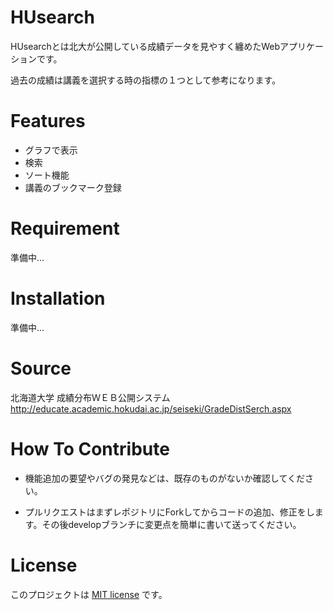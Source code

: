 # HUsearch

HUsearchとは北大が公開している成績データを見やすく纏めたWebアプリケーションです。

過去の成績は講義を選択する時の指標の１つとして参考になります。

# Features

- グラフで表示
- 検索
- ソート機能
- 講義のブックマーク登録

# Requirement

準備中...

# Installation

準備中...

# Source

北海道大学 成績分布ＷＥＢ公開システム
http://educate.academic.hokudai.ac.jp/seiseki/GradeDistSerch.aspx

# How To Contribute

- 機能追加の要望やバグの発見などは、既存のものがないか確認してください。

- プルリクエストはまずレポジトリにForkしてからコードの追加、修正をします。その後developブランチに変更点を簡単に書いて送ってください。

# License

このプロジェクトは [MIT license](https://en.wikipedia.org/wiki/MIT_License) です。
